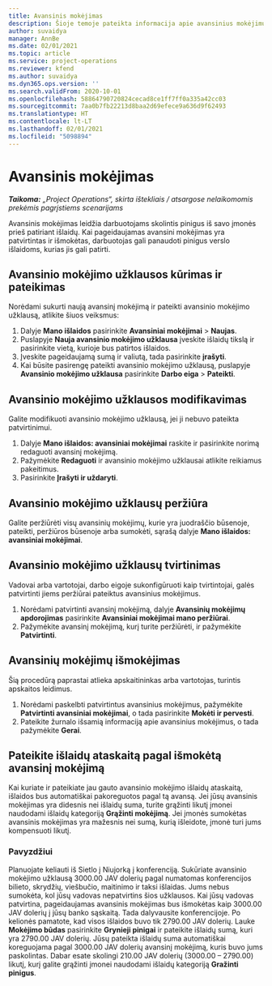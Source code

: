 ```yaml
---
title: Avansinis mokėjimas
description: Šioje temoje pateikta informacija apie avansinius mokėjimus.
author: suvaidya
manager: AnnBe
ms.date: 02/01/2021
ms.topic: article
ms.service: project-operations
ms.reviewer: kfend
ms.author: suvaidya
ms.dyn365.ops.version: ''
ms.search.validFrom: 2020-10-01
ms.openlocfilehash: 58864790720824cecad8ce1ff7ff0a335a42cc03
ms.sourcegitcommit: 7aa0b7fb22213d8baa2d69efece9a636d9f62493
ms.translationtype: HT
ms.contentlocale: lt-LT
ms.lasthandoff: 02/01/2021
ms.locfileid: "5098894"
---
```

# <a name="cash-advance"></a>Avansinis mokėjimas

_**Taikoma:** „Project Operations“, skirta ištekliais / atsargose nelaikomomis prekėmis pagrįstiems scenarijams_

Avansinis mokėjimas leidžia darbuotojams skolintis pinigus iš savo įmonės prieš patiriant išlaidų. Kai pageidaujamas avansini mokėjimas yra patvirtintas ir išmokėtas, darbuotojas gali panaudoti pinigus verslo išlaidoms, kurias jis gali patirti. 

## <a name="create-and-submit-a-cash-advance-request"></a>Avansinio mokėjimo užklausos kūrimas ir pateikimas
Norėdami sukurti naują avansinį mokėjimą ir pateikti avansinio mokėjimo užklausą, atlikite šiuos veiksmus: 

1. Dalyje **Mano išlaidos** pasirinkite **Avansiniai mokėjimai** > **Naujas**. 
2. Puslapyje **Nauja avansinio mokėjimo užklausa** įveskite išlaidų tikslą ir pasirinkite vietą, kurioje bus patirtos išlaidos.
3. Įveskite pageidaujamą sumą ir valiutą, tada pasirinkite **įrašyti**. 
4. Kai būsite pasirengę pateikti avansinio mokėjimo užklausą, puslapyje **Avansinio mokėjimo užklausa** pasirinkite **Darbo eiga** > **Pateikti**.

## <a name="modify-a-cash-advance-request"></a>Avansinio mokėjimo užklausos modifikavimas

Galite modifikuoti avansinio mokėjimo užklausą, jei ji nebuvo pateikta patvirtinimui.

1. Dalyje **Mano išlaidos: avansiniai mokėjimai** raskite ir pasirinkite norimą redaguoti avansinį mokėjimą.
2. Pažymėkite **Redaguoti** ir avansinio mokėjimo užklausai atlikite reikiamus pakeitimus. 
3. Pasirinkite **Įrašyti ir uždaryti**.


## <a name="view-cash-advance-requests"></a>Avansinio mokėjimo užklausų peržiūra
Galite peržiūrėti visų avansinių mokėjimų, kurie yra juodraščio būsenoje, pateikti, peržiūros būsenoje arba sumokėti, sąrašą dalyje **Mano išlaidos: avansiniai mokėjimai**. 

## <a name="approve-cash-advance-requests"></a>Avansinio mokėjimo užklausų tvirtinimas

Vadovai arba vartotojai, darbo eigoje sukonfigūruoti kaip tvirtintojai, galės patvirtinti jiems peržiūrai pateiktus avansinius mokėjimus. 

1. Norėdami patvirtinti avansinį mokėjimą, dalyje **Avansinių mokėjimų apdorojimas** pasirinkite **Avansiniai mokėjimai mano peržiūrai**.
2. Pažymėkite avansinį mokėjimą, kurį turite peržiūrėti, ir pažymėkite **Patvirtinti**.  

## <a name="pay-cash-advances"></a>Avansinių mokėjimų išmokėjimas 
Šią procedūrą paprastai atlieka apskaitininkas arba vartotojas, turintis apskaitos leidimus.

1. Norėdami paskelbti patvirtintus avansinius mokėjimus, pažymėkite **Patvirtinti avansiniai mokėjimai**, o tada pasirinkite **Mokėti ir pervesti**.  
2. Pateikite žurnalo išsamią informaciją apie avansinius mokėjimus, o tada pažymėkite **Gerai**. 

## <a name="submit-an-expense-report-against-a-paid-cash-advance"></a>Pateikite išlaidų ataskaitą pagal išmokėtą avansinį mokėjimą 

Kai kuriate ir pateikiate jau gauto avansinio mokėjimo išlaidų ataskaitą, išlaidos bus automatiškai pakoreguotos pagal tą avansą. Jei jūsų avansinis mokėjimas yra didesnis nei išlaidų suma, turite grąžinti likutį įmonei naudodami išlaidų kategoriją **Grąžinti mokėjimą**. Jei įmonės sumokėtas avansinis mokėjimas yra mažesnis nei sumą, kurią išleidote, įmonė turi jums kompensuoti likutį. 

### <a name="example"></a>Pavyzdžiui
Planuojate keliauti iš Sietlo į Niujorką į konferenciją. Sukūriate avansinio mokėjimo užklausą 3000.00 JAV dolerių pagal numatomas konferencijos bilieto, skrydžių, viešbučio, maitinimo ir taksi išlaidas. Jums nebus sumokėta, kol jūsų vadovas nepatvirtins šios užklausos. Kai jūsų vadovas patvirtina, pageidaujamas avansinis mokėjimas bus išmokėtas kaip 3000.00 JAV dolerių į jūsų banko sąskaitą. Tada dalyvausite konferencijoje. Po kelionės pamatote, kad visos išlaidos buvo tik 2790.00 JAV dolerių. Lauke **Mokėjimo būdas** pasirinkite **Grynieji pinigai** ir pateikite išlaidų sumą, kuri yra 2790.00 JAV dolerių. Jūsų pateikta išlaidų suma automatiškai koreguojama pagal 3000.00 JAV dolerių avansinį mokėjimą, kuris buvo jums paskolintas. Dabar esate skolingi 210.00 JAV dolerių (3000.00 – 2790.00) likutį, kurį galite grąžinti įmonei naudodami išlaidų kategoriją **Gražinti pinigus**.

